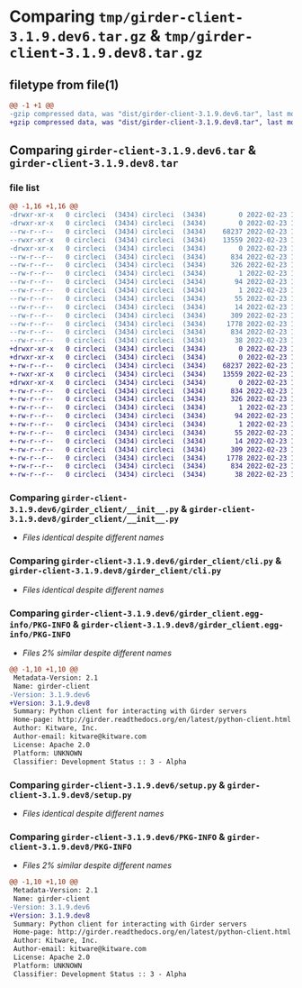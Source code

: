 # Comparing `tmp/girder-client-3.1.9.dev6.tar.gz` & `tmp/girder-client-3.1.9.dev8.tar.gz`

## filetype from file(1)

```diff
@@ -1 +1 @@
-gzip compressed data, was "dist/girder-client-3.1.9.dev6.tar", last modified: Wed Feb 23 16:10:16 2022, max compression
+gzip compressed data, was "dist/girder-client-3.1.9.dev8.tar", last modified: Wed Feb 23 17:42:17 2022, max compression
```

## Comparing `girder-client-3.1.9.dev6.tar` & `girder-client-3.1.9.dev8.tar`

### file list

```diff
@@ -1,16 +1,16 @@
-drwxr-xr-x   0 circleci  (3434) circleci  (3434)        0 2022-02-23 16:10:16.000000 girder-client-3.1.9.dev6/
-drwxr-xr-x   0 circleci  (3434) circleci  (3434)        0 2022-02-23 16:10:16.000000 girder-client-3.1.9.dev6/girder_client/
--rw-r--r--   0 circleci  (3434) circleci  (3434)    68237 2022-02-23 16:09:15.000000 girder-client-3.1.9.dev6/girder_client/__init__.py
--rwxr-xr-x   0 circleci  (3434) circleci  (3434)    13559 2022-02-23 16:09:15.000000 girder-client-3.1.9.dev6/girder_client/cli.py
-drwxr-xr-x   0 circleci  (3434) circleci  (3434)        0 2022-02-23 16:10:16.000000 girder-client-3.1.9.dev6/girder_client.egg-info/
--rw-r--r--   0 circleci  (3434) circleci  (3434)      834 2022-02-23 16:10:15.000000 girder-client-3.1.9.dev6/girder_client.egg-info/PKG-INFO
--rw-r--r--   0 circleci  (3434) circleci  (3434)      326 2022-02-23 16:10:16.000000 girder-client-3.1.9.dev6/girder_client.egg-info/SOURCES.txt
--rw-r--r--   0 circleci  (3434) circleci  (3434)        1 2022-02-23 16:10:15.000000 girder-client-3.1.9.dev6/girder_client.egg-info/dependency_links.txt
--rw-r--r--   0 circleci  (3434) circleci  (3434)       94 2022-02-23 16:10:15.000000 girder-client-3.1.9.dev6/girder_client.egg-info/entry_points.txt
--rw-r--r--   0 circleci  (3434) circleci  (3434)        1 2022-02-23 16:10:15.000000 girder-client-3.1.9.dev6/girder_client.egg-info/not-zip-safe
--rw-r--r--   0 circleci  (3434) circleci  (3434)       55 2022-02-23 16:10:15.000000 girder-client-3.1.9.dev6/girder_client.egg-info/requires.txt
--rw-r--r--   0 circleci  (3434) circleci  (3434)       14 2022-02-23 16:10:15.000000 girder-client-3.1.9.dev6/girder_client.egg-info/top_level.txt
--rw-r--r--   0 circleci  (3434) circleci  (3434)      309 2022-02-23 16:09:15.000000 girder-client-3.1.9.dev6/README.rst
--rw-r--r--   0 circleci  (3434) circleci  (3434)     1778 2022-02-23 16:09:15.000000 girder-client-3.1.9.dev6/setup.py
--rw-r--r--   0 circleci  (3434) circleci  (3434)      834 2022-02-23 16:10:16.000000 girder-client-3.1.9.dev6/PKG-INFO
--rw-r--r--   0 circleci  (3434) circleci  (3434)       38 2022-02-23 16:10:16.000000 girder-client-3.1.9.dev6/setup.cfg
+drwxr-xr-x   0 circleci  (3434) circleci  (3434)        0 2022-02-23 17:42:17.000000 girder-client-3.1.9.dev8/
+drwxr-xr-x   0 circleci  (3434) circleci  (3434)        0 2022-02-23 17:42:17.000000 girder-client-3.1.9.dev8/girder_client/
+-rw-r--r--   0 circleci  (3434) circleci  (3434)    68237 2022-02-23 17:41:16.000000 girder-client-3.1.9.dev8/girder_client/__init__.py
+-rwxr-xr-x   0 circleci  (3434) circleci  (3434)    13559 2022-02-23 17:41:16.000000 girder-client-3.1.9.dev8/girder_client/cli.py
+drwxr-xr-x   0 circleci  (3434) circleci  (3434)        0 2022-02-23 17:42:17.000000 girder-client-3.1.9.dev8/girder_client.egg-info/
+-rw-r--r--   0 circleci  (3434) circleci  (3434)      834 2022-02-23 17:42:16.000000 girder-client-3.1.9.dev8/girder_client.egg-info/PKG-INFO
+-rw-r--r--   0 circleci  (3434) circleci  (3434)      326 2022-02-23 17:42:17.000000 girder-client-3.1.9.dev8/girder_client.egg-info/SOURCES.txt
+-rw-r--r--   0 circleci  (3434) circleci  (3434)        1 2022-02-23 17:42:16.000000 girder-client-3.1.9.dev8/girder_client.egg-info/dependency_links.txt
+-rw-r--r--   0 circleci  (3434) circleci  (3434)       94 2022-02-23 17:42:16.000000 girder-client-3.1.9.dev8/girder_client.egg-info/entry_points.txt
+-rw-r--r--   0 circleci  (3434) circleci  (3434)        1 2022-02-23 17:42:16.000000 girder-client-3.1.9.dev8/girder_client.egg-info/not-zip-safe
+-rw-r--r--   0 circleci  (3434) circleci  (3434)       55 2022-02-23 17:42:16.000000 girder-client-3.1.9.dev8/girder_client.egg-info/requires.txt
+-rw-r--r--   0 circleci  (3434) circleci  (3434)       14 2022-02-23 17:42:16.000000 girder-client-3.1.9.dev8/girder_client.egg-info/top_level.txt
+-rw-r--r--   0 circleci  (3434) circleci  (3434)      309 2022-02-23 17:41:16.000000 girder-client-3.1.9.dev8/README.rst
+-rw-r--r--   0 circleci  (3434) circleci  (3434)     1778 2022-02-23 17:41:16.000000 girder-client-3.1.9.dev8/setup.py
+-rw-r--r--   0 circleci  (3434) circleci  (3434)      834 2022-02-23 17:42:17.000000 girder-client-3.1.9.dev8/PKG-INFO
+-rw-r--r--   0 circleci  (3434) circleci  (3434)       38 2022-02-23 17:42:17.000000 girder-client-3.1.9.dev8/setup.cfg
```

### Comparing `girder-client-3.1.9.dev6/girder_client/__init__.py` & `girder-client-3.1.9.dev8/girder_client/__init__.py`

 * *Files identical despite different names*

### Comparing `girder-client-3.1.9.dev6/girder_client/cli.py` & `girder-client-3.1.9.dev8/girder_client/cli.py`

 * *Files identical despite different names*

### Comparing `girder-client-3.1.9.dev6/girder_client.egg-info/PKG-INFO` & `girder-client-3.1.9.dev8/girder_client.egg-info/PKG-INFO`

 * *Files 2% similar despite different names*

```diff
@@ -1,10 +1,10 @@
 Metadata-Version: 2.1
 Name: girder-client
-Version: 3.1.9.dev6
+Version: 3.1.9.dev8
 Summary: Python client for interacting with Girder servers
 Home-page: http://girder.readthedocs.org/en/latest/python-client.html
 Author: Kitware, Inc.
 Author-email: kitware@kitware.com
 License: Apache 2.0
 Platform: UNKNOWN
 Classifier: Development Status :: 3 - Alpha
```

### Comparing `girder-client-3.1.9.dev6/setup.py` & `girder-client-3.1.9.dev8/setup.py`

 * *Files identical despite different names*

### Comparing `girder-client-3.1.9.dev6/PKG-INFO` & `girder-client-3.1.9.dev8/PKG-INFO`

 * *Files 2% similar despite different names*

```diff
@@ -1,10 +1,10 @@
 Metadata-Version: 2.1
 Name: girder-client
-Version: 3.1.9.dev6
+Version: 3.1.9.dev8
 Summary: Python client for interacting with Girder servers
 Home-page: http://girder.readthedocs.org/en/latest/python-client.html
 Author: Kitware, Inc.
 Author-email: kitware@kitware.com
 License: Apache 2.0
 Platform: UNKNOWN
 Classifier: Development Status :: 3 - Alpha
```

